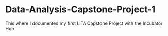 # Data-Analysis-Capstone-Project-1
This where I documented my first LITA Capstone Project with the Incubator Hub
